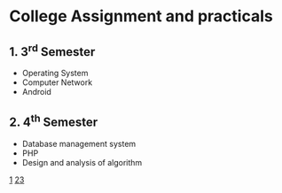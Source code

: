 # College Assignment and practicals
## 1. **3<sup>rd</sup> Semester**
  - Operating System
  - Computer Network
  - Android
## 2. **4<sup>th</sup> Semester**
  - Database management system
  - PHP 
  - Design and analysis of algorithm
  
[1](https://summerofcode.withgoogle.com/organizations/5583344046178304/) [2](https://summerofcode.withgoogle.com/organizations/5377828787322880/)[3](https://summerofcode.withgoogle.com/organizations/5724916167475200/)
